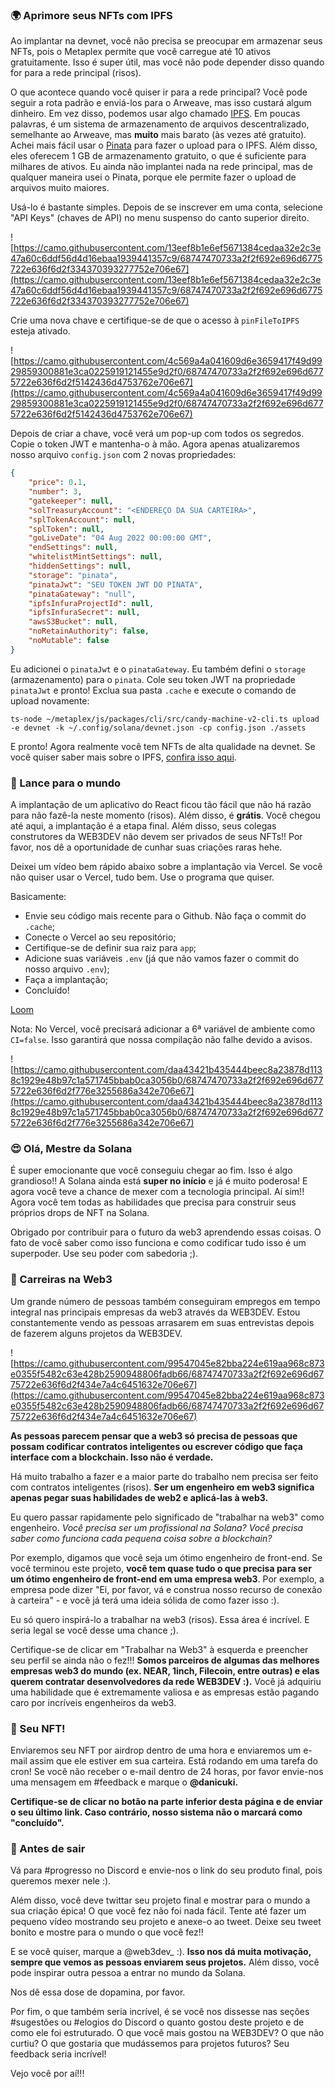 ### 🌍 Aprimore seus NFTs com IPFS

Ao implantar na devnet, você não precisa se preocupar em armazenar seus NFTs, pois o Metaplex permite que você carregue até 10 ativos gratuitamente. Isso é super útil, mas você não pode depender disso quando for para a rede principal (risos).

O que acontece quando você quiser ir para a rede principal? Você pode seguir a rota padrão e enviá-los para o Arweave, mas isso custará algum dinheiro. Em vez disso, podemos usar algo chamado [IPFS](https://en.wikipedia.org/wiki/InterPlanetary_File_System). Em poucas palavras, é um sistema de armazenamento de arquivos descentralizado, semelhante ao Arweave, mas **muito** mais barato (às vezes até gratuito). Achei mais fácil usar o [Pinata](https://www.pinata.cloud/?utm_source=buildspace) para fazer o upload para o IPFS. Além disso, eles oferecem 1 GB de armazenamento gratuito, o que é suficiente para milhares de ativos. Eu ainda não implantei nada na rede principal, mas de qualquer maneira usei o Pinata, porque ele permite fazer o upload de arquivos muito maiores.

Usá-lo é bastante simples. Depois de se inscrever em uma conta, selecione "API Keys" (chaves de API) no menu suspenso do canto superior direito.

![https://camo.githubusercontent.com/13eef8b1e6ef5671384cedaa32e2c3e47a60c6ddf56d4d16ebaa1939441357c9/68747470733a2f2f692e696d6775722e636f6d2f334370393277752e706e67](https://camo.githubusercontent.com/13eef8b1e6ef5671384cedaa32e2c3e47a60c6ddf56d4d16ebaa1939441357c9/68747470733a2f2f692e696d6775722e636f6d2f334370393277752e706e67)

Crie uma nova chave e certifique-se de que o acesso à `pinFileToIPFS` esteja ativado.

![https://camo.githubusercontent.com/4c569a4a041609d6e3659417f49d9929859300881e3ca0225919121455e9d2f0/68747470733a2f2f692e696d6775722e636f6d2f5142436d4753762e706e67](https://camo.githubusercontent.com/4c569a4a041609d6e3659417f49d9929859300881e3ca0225919121455e9d2f0/68747470733a2f2f692e696d6775722e636f6d2f5142436d4753762e706e67)

Depois de criar a chave, você verá um pop-up com todos os segredos. Copie o token JWT e mantenha-o à mão. Agora apenas atualizaremos nosso arquivo `config.json` com 2 novas propriedades:


```json
{
    "price": 0.1,
    "number": 3,
    "gatekeeper": null,
    "solTreasuryAccount": "<ENDEREÇO DA SUA CARTEIRA>",
    "splTokenAccount": null,
    "splToken": null,
    "goLiveDate": "04 Aug 2022 00:00:00 GMT",
    "endSettings": null,
    "whitelistMintSettings": null,
    "hiddenSettings": null,
    "storage": "pinata",
    "pinataJwt": "SEU TOKEN JWT DO PINATA",
    "pinataGateway": "null",
    "ipfsInfuraProjectId": null,
    "ipfsInfuraSecret": null,
    "awsS3Bucket": null,
    "noRetainAuthority": false,
    "noMutable": false
}
```


Eu adicionei o `pinataJwt` e o `pinataGateway`. Eu também defini o `storage` (armazenamento) para o `pinata`. Cole seu token JWT na propriedade `pinataJwt` e pronto! Exclua sua pasta `.cache` e execute o comando de upload novamente:


```
ts-node ~/metaplex/js/packages/cli/src/candy-machine-v2-cli.ts upload -e devnet -k ~/.config/solana/devnet.json -cp config.json ./assets
```


E pronto! Agora realmente você tem NFTs de alta qualidade na devnet. Se você quiser saber mais sobre o IPFS, [confira isso aqui](https://decrypt.co/resources/how-to-use-ipfs-the-backbone-of-web3).

### 🚀 Lance para o mundo

A implantação de um aplicativo do React ficou tão fácil que não há razão para não fazê-la neste momento (risos). Além disso, é **grátis**. Você chegou até aqui, a implantação é a etapa final. Além disso, seus colegas construtores da WEB3DEV não devem ser privados de seus NFTs!! Por favor, nos dê a oportunidade de cunhar suas criações raras hehe.

Deixei um vídeo bem rápido abaixo sobre a implantação via Vercel. Se você não quiser usar o Vercel, tudo bem. Use o programa que quiser.

Basicamente:

* Envie seu código mais recente para o Github. Não faça o commit do `.cache`;
* Conecte o Vercel ao seu repositório;
* Certifique-se de definir sua raiz para `app`;
* Adicione suas variáveis `.env` (já que não vamos fazer o commit do nosso arquivo `.env`);
* Faça a implantação;
* Concluído!

[Loom](https://www.loom.com/share/ce89a285b90a4b34ac358fce9ae7f92d)

Nota: No Vercel, você precisará adicionar a 6ª variável de ambiente como `CI=false`. Isso garantirá que nossa compilação não falhe devido a avisos.

![https://camo.githubusercontent.com/daa43421b435444beec8a23878d1138c1929e48b97c1a571745bbab0ca3056b0/68747470733a2f2f692e696d6775722e636f6d2f776e3255686a342e706e67](https://camo.githubusercontent.com/daa43421b435444beec8a23878d1138c1929e48b97c1a571745bbab0ca3056b0/68747470733a2f2f692e696d6775722e636f6d2f776e3255686a342e706e67)


### 😍 Olá, Mestre da Solana

É super emocionante que você conseguiu chegar ao fim. Isso é algo grandioso!! A Solana ainda está **super no início** e já é muito poderosa! E agora você teve a chance de mexer com a tecnologia principal. Aí sim!! Agora você tem todas as habilidades que precisa para construir seus próprios drops de NFT na Solana.

Obrigado por contribuir para o futuro da web3 aprendendo essas coisas. O fato de você saber como isso funciona e como codificar tudo isso é um superpoder. Use seu poder com sabedoria ;).


### 🥞 Carreiras na Web3

Um grande número de pessoas também conseguiram empregos em tempo integral nas principais empresas da web3 através da WEB3DEV. Estou constantemente vendo as pessoas arrasarem em suas entrevistas depois de fazerem alguns projetos da WEB3DEV.

![https://camo.githubusercontent.com/99547045e82bba224e619aa968c873e0355f5482c63e428b2590948806fadb66/68747470733a2f2f692e696d6775722e636f6d2f434e7a4c6451632e706e67](https://camo.githubusercontent.com/99547045e82bba224e619aa968c873e0355f5482c63e428b2590948806fadb66/68747470733a2f2f692e696d6775722e636f6d2f434e7a4c6451632e706e67)

**As pessoas parecem pensar que a web3 só precisa de pessoas que possam codificar contratos inteligentes ou escrever código que faça interface com a blockchain. Isso não é verdade.**

Há muito trabalho a fazer e a maior parte do trabalho nem precisa ser feito com contratos inteligentes (risos). **Ser um engenheiro em web3 significa apenas pegar suas habilidades de web2 e aplicá-las à web3.**

Eu quero passar rapidamente pelo significado de "trabalhar na web3" como engenheiro. _Você precisa ser um profissional na Solana? Você precisa saber como funciona cada pequena coisa sobre a blockchain?_

Por exemplo, digamos que você seja um ótimo engenheiro de front-end. Se você terminou este projeto, **você tem quase tudo o que precisa para ser um ótimo engenheiro de front-end em uma empresa web3**. Por exemplo, a empresa pode dizer "Ei, por favor, vá e construa nosso recurso de conexão à carteira" - e você já terá uma ideia sólida de como fazer isso :).

Eu só quero inspirá-lo a trabalhar na web3 (risos). Essa área é incrível. E seria legal se você desse uma chance ;).

Certifique-se de clicar em "Trabalhar na Web3" à esquerda e preencher seu perfil se ainda não o fez!!! **Somos parceiros de algumas das melhores empresas web3 do mundo (ex. NEAR, 1inch, Filecoin, entre outras) e elas querem contratar desenvolvedores da rede WEB3DEV :).** Você já adquiriu uma habilidade que é extremamente valiosa e as empresas estão pagando caro por incríveis engenheiros da web3.


### 🤟 Seu NFT!

Enviaremos seu NFT por airdrop dentro de uma hora e enviaremos um e-mail assim que ele estiver em sua carteira. Está rodando em uma tarefa do cron! Se você não receber o e-mail dentro de 24 horas, por favor envie-nos uma mensagem em #feedback e marque o **@danicuki.**

**Certifique-se de clicar no botão na parte inferior desta página e de enviar o seu último link. Caso contrário, nosso sistema não o marcará como "concluído".**

### 🌈 Antes de sair

Vá para #progresso no Discord e envie-nos o link do seu produto final, pois queremos mexer nele :).

Além disso, você deve twittar seu projeto final e mostrar para o mundo a sua criação épica! O que você fez não foi nada fácil. Tente até fazer um pequeno vídeo mostrando seu projeto e anexe-o ao tweet. Deixe seu tweet bonito e mostre para o mundo o que você fez!!

E se você quiser, marque a @web3dev_ :). **Isso nos dá muita motivação, sempre que vemos as pessoas enviarem seus projetos.** Além disso, você pode inspirar outra pessoa a entrar no mundo da Solana.

Nos dê essa dose de dopamina, por favor.

Por fim, o que também seria incrível, é se você nos dissesse nas seções #sugestões ou #elogios do Discord o quanto gostou deste projeto e de como ele foi estruturado. O que você mais gostou na WEB3DEV? O que não curtiu? O que gostaria que mudássemos para projetos futuros? Seu feedback seria incrível!

Vejo você por aí!!!
